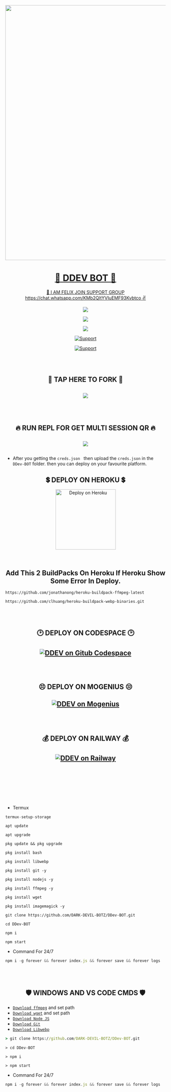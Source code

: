 <p align="center">
   <a href="https://github.com/DARK-DEVIL-BOTZ/DDev-BOT">
    <img src="https://graph.org/file/86a4ac302b0d571057a40.jpg" width="800">
     

      
</p>
<h1 align="center">🤖 DDEV BOT 🤖</h1>
<p align="center"> 
  👋 I AM FELIX JOIN SUPPORT GROUP https://chat.whatsapp.com/KMb2QltYVIuEMF93Kvbtco ✌️

   <p align="center"> 
  <a href="https://github.com/DARK-DEVIL-BOTZ/DDev-BOT/stargazers">
    <img src="https://img.shields.io/github/stars/DARK-DEVIL-BOTZ/DDev-BOT?style=social">
    
   <p align="center">
  <a href="https://github.com/DARK-DEVIL-BOTZ/DDev-BOT/fork">
    <img src="https://img.shields.io/github/forks/DARK-DEVIL-BOTZ/DDev-BOT?label=Fork&style=social">
    
<p align="center">
  <a href="https://github.com/DARK-DEVIL-BOTZ/DDev-BOT">
    <img src="https://api.visitorbadge.io/api/visitors?path=DARK-DEVIL-BOTZ%2FDDev-BOT&label=Repo%20Visitors&labelColor=%23697689&countColor=%23ba68c8&style=plastic&labelStyle=upper">
 
  <p align="CENTER">
  <a href="https://github.com/DARK-DEVIL-BOTZ"><img title="Support" src="https://img.shields.io/badge/Maintain-NO!-cyan.svg?style=for-the-badge&logo=xcode" /></a>
</p>
   
<p align="CENTER">
  <a href="https://github.com/DARK-DEVIL-BOTZ"><img title="Support" src="https://img.shields.io/badge/next%20Update-NOT_YET!-green.svg?style=for-the-badge&logo=xcode" /></a>
</p>
     
<br>
<br>

<h2 align="center"> 🍴 TAP HERE TO FORK 🍴 
</h2>
   

<h2 align="center">  <a href="https://github.com/DARK-DEVIL-BOTZ/DDev-BOT/fork"><img src="https://img.shields.io/badge/FORK DDEV BOT-h?color=white&style=for-the-badge&logo=stackshare" />
</a>
</h2>
 
     
<br>
     <br>
     
<h2 align="center"> 🔥 RUN REPL FOR GET MULTI SESSION QR 🔥 </h2>
<h2 align="center">  <a href="https://replit.com/@DARK-DEVIL-BOTZ/DDEV-SESSION?v=1"><img src="https://repl.it/badge/github/quiec/whatsasena" />
</a>
</h2>

## 
- After you getting the `creds.json ` then upload the `creds.json` in the `DDev-BOT` folder. then you can deploy on your favourite platform.



<h2 align="center"> 💲 DEPLOY ON HEROKU 💲
</h2>

<p align="center" >
    <a href="https://heroku.com/deploy?template=https://github.com/DARK-DEVIL-BOTZ/DDev-BOT">
    <img title="DDEV ON HEROKU" src="https://www.herokucdn.com/deploy/button.png" width="189px" alt="Deploy on Heroku" >
    </a>
</p>
</br>     

<h2 align="center"> Add This 2 BuildPacks On Heroku If Heroku Show Some Error In Deploy.
</h2>

```
https://github.com/jonathanong/heroku-buildpack-ffmpeg-latest
``` 
```
https://github.com/clhuang/heroku-buildpack-webp-binaries.git
```
     

<br>
</br>


  <h2 align="center"> 🕑 DEPLOY ON CODESPACE 🕑
</h2>
<h2 align="center">  <a href="https://github.com/codespaces/new"><img title="DDEV on Gitub Codespace" src="https://img.shields.io/badge/DEPLOY CODESPACE-h?color=black&style=for-the-badge&logo=visualstudiocode" />
</a>
</h2>
     
   <br>
  </br>


  <h2 align="center"> 😣 DEPLOY ON MOGENIUS 😒
</h2>
<h2 align="center">  <a href="https://studio.mogenius.com/studio/cloud-space/cloud-space-overview"><img title="DDEV on Mogenius" src="https://img.shields.io/badge/DEPLOY MOGENIUS-h?color=blue&style=for-the-badge&logo=genius"></a>
</a>
</h2>
     
    
   <br>
  </br>


<h2 align="center"> 💰 DEPLOY ON RAILWAY 💰
</h2>
<h2 align="center">  <a href="https://railway.app/new"><img title="DDEV on Railway"src="https://railway.app/button.svg" />
</a>
</h2>

     

   <br>
   </br>
     
<br>
<br>
<br>
<br>
     
     
     
- Termux
```js
termux-setup-storage
```
```
apt update
```
```
apt upgrade
```
```
pkg update && pkg upgrade
```
```
pkg install bash
```
```
pkg install libwebp
```
```
pkg install git -y
```
```
pkg install nodejs -y
```
```
pkg install ffmpeg -y 
```
```
pkg install wget
```
```
pkg install imagemagick -y
```
```
git clone https://github.com/DARK-DEVIL-BOTZ/DDev-BOT.git
```
```
cd DDev-BOT
```
```
npm i
```
```
npm start
```

- Command For 24/7
```js
npm i -g forever && forever index.js && forever save && forever logs
```



</br> <br>
<h2 align="center"> 🛡️ WINDOWS AND VS CODE CMDS 🛡️
</h2>

* [`Download ffmpeg`](https://ffmpeg.org/download.html#build-windows) and set path
* [`Download wget`](https://eternallybored.org/misc/wget/releases/) and set path
* [`Download Node JS`](https://nodejs.org/en/download/)
* [`Download Git`](https://git-scm.com/downloads)
* [`Download Libwebp`](https://developers.google.com/speed/webp/download)
```cmd
> git clone https://github.com/DARK-DEVIL-BOTZ/DDev-BOT.git
```
```
> cd DDev-BOT
```
```
> npm i
```
```
> npm start
```
- Command For 24/7
```js
npm i -g forever && forever index.js && forever save && forever logs
```
